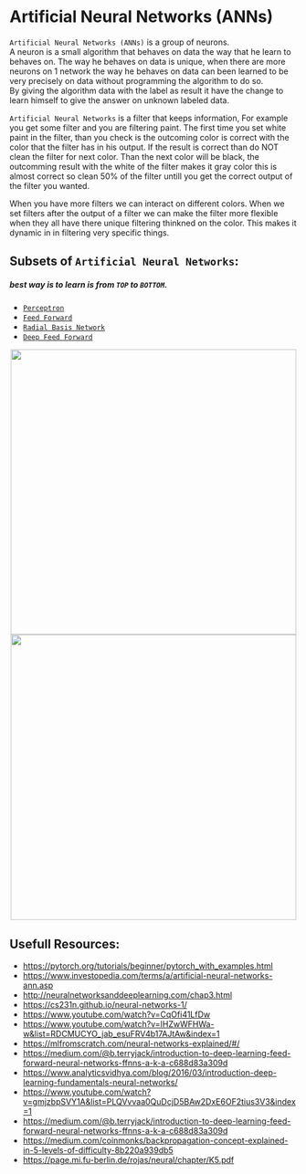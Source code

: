 # Artificial Neural Networks (ANNs)
`Artificial Neural Networks (ANNs)` is a group of neurons.  
A neuron is a small algorithm that behaves on data the way that he learn to behaves on. The way he behaves on data is unique, when there are more neurons on 1 network the way he behaves on data can been learned to be very precisely on data without programming the algorithm to do so.  
By giving the algorithm data with the label as result it have the change to learn himself to give the answer on unknown labeled data.  

`Artificial Neural Networks` is a filter that keeps information, For example you get some filter and you are filtering paint. 
The first time you set white paint in the filter, than you check is the outcoming color is correct with the color that the filter has in his output. If the result is correct than do NOT clean the filter for next color. Than the next color will be black, the outcomming result with the white of the filter makes it gray color this is almost correct so clean 50% of the filter untill you get the correct output of the filter you wanted. 

When you have more filters we can interact on different colors. When we set filters after the output of a filter we can make the filter more flexible when they all have there unique filtering thinkned on the color.
This makes it dynamic in in filtering very specific things.  

## Subsets of `Artificial Neural Networks`:
##### best way is to learn is from `TOP` to `BOTTOM`.
- [`Perceptron`](./perceptron/README.md)  
- [`Feed Forward`](./feed_forward/README.md)
- [`Radial Basis Network`](./radial_basis_network/README.md)
- [`Deep Feed Forward`](./deep_feed_forward/README.md)

<p align="center">
  <img src="https://miro.medium.com/proxy/1*3UpdymQx-C1tBKRnfD7eOg.gif" width="500">
  <img src="https://upload.wikimedia.org/wikipedia/commons/thumb/9/99/Neural_network_example.svg/1200px-Neural_network_example.svg.png" width="500">
</p>

## Usefull Resources:
+ https://pytorch.org/tutorials/beginner/pytorch_with_examples.html
+ https://www.investopedia.com/terms/a/artificial-neural-networks-ann.asp
+ http://neuralnetworksanddeeplearning.com/chap3.html
+ https://cs231n.github.io/neural-networks-1/
+ https://www.youtube.com/watch?v=CqOfi41LfDw
+ https://www.youtube.com/watch?v=IHZwWFHWa-w&list=RDCMUCYO_jab_esuFRV4b17AJtAw&index=1
+ https://mlfromscratch.com/neural-networks-explained/#/
+ https://medium.com/@b.terryjack/introduction-to-deep-learning-feed-forward-neural-networks-ffnns-a-k-a-c688d83a309d
+ https://www.analyticsvidhya.com/blog/2016/03/introduction-deep-learning-fundamentals-neural-networks/
+ https://www.youtube.com/watch?v=gmjzbpSVY1A&list=PLQVvvaa0QuDcjD5BAw2DxE6OF2tius3V3&index=1
+ https://medium.com/@b.terryjack/introduction-to-deep-learning-feed-forward-neural-networks-ffnns-a-k-a-c688d83a309d
+ https://medium.com/coinmonks/backpropagation-concept-explained-in-5-levels-of-difficulty-8b220a939db5
+ https://page.mi.fu-berlin.de/rojas/neural/chapter/K5.pdf
